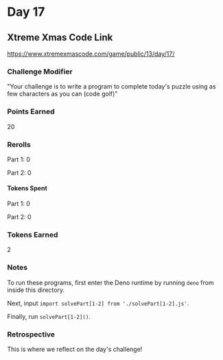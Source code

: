 # Day 17

## Xtreme Xmas Code Link

https://www.xtremexmascode.com/game/public/13/day/17/

### Challenge Modifier

"Your challenge is to write a program to complete today's puzzle using as few characters as you can (code golf)"

### Points Earned

20

### Rerolls

Part 1: 0

Part 2: 0

#### Tokens Spent

Part 1: 0

Part 2: 0

### Tokens Earned

2

### Notes

To run these programs, first enter the Deno runtime by running `deno` from inside this directory.

Next, input `import solvePart[1-2] from './solvePart[1-2].js'`.

Finally, run `solvePart[1-2]()`.

### Retrospective

This is where we reflect on the day's challenge!
